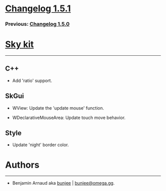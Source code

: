 # [Changelog 1.5.1](http://omega.gg/Sky/changes/1.5.1.html)

### Previous: [Changelog 1.5.0](1.5.0.html)

# [Sky kit](http://omega.gg/Sky)
---

## C++

- Add 'ratio' support.


## SkGui

- WView: Update the 'update mouse' function.

- WDeclarativeMouseArea: Update touch move behavior.


## Style

- Update 'night' border color.


# Authors
---

- Benjamin Arnaud aka [bunjee](http://bunjee.me) | <bunjee@omega.gg>.
